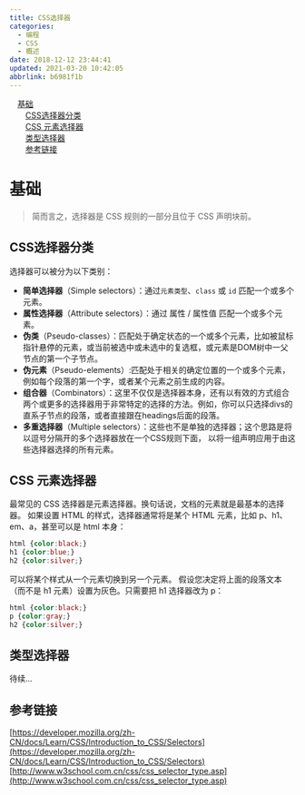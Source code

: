 ```yaml
---
title: CSS选择器
categories: 
  - 编程
  - CSS
  - 概述
date: 2018-12-12 23:44:41
updated: 2021-03-20 10:42:05
abbrlink: b6981f1b
---
```

<div id='my_toc'><a href="/blog/b6981f1b/#基础" class="header_1">基础</a>&nbsp;<br><a href="/blog/b6981f1b/#CSS选择器分类" class="header_2">CSS选择器分类</a>&nbsp;<br><a href="/blog/b6981f1b/#CSS-元素选择器" class="header_2">CSS 元素选择器</a>&nbsp;<br><a href="/blog/b6981f1b/#类型选择器" class="header_2">类型选择器</a>&nbsp;<br><a href="/blog/b6981f1b/#参考链接" class="header_2">参考链接</a>&nbsp;<br></div>
<style>.header_1{margin-left: 1em;}.header_2{margin-left: 2em;}.header_3{margin-left: 3em;}.header_4{margin-left: 4em;}.header_5{margin-left: 5em;}.header_6{margin-left: 6em;}</style>
<!--more-->
<script>if (navigator.platform.search('arm')==-1){document.getElementById('my_toc').style.display = 'none';}var e,p = document.getElementsByTagName('p');while (p.length>0) {e = p[0];e.parentElement.removeChild(e);}</script>

<!--end-->
# 基础
> 简而言之，选择器是 CSS 规则的一部分且位于 CSS 声明块前。
## CSS选择器分类

选择器可以被分为以下类别：
- **简单选择器**（Simple selectors）：通过`元素类型`、`class` 或 `id` 匹配一个或多个元素。
- **属性选择器**（Attribute selectors）：通过 属性 / 属性值 匹配一个或多个元素。
- **伪类**（Pseudo-classes）：匹配处于确定状态的一个或多个元素，比如被鼠标指针悬停的元素，或当前被选中或未选中的复选框，或元素是DOM树中一父节点的第一个子节点。
- **伪元素**（Pseudo-elements）:匹配处于相关的确定位置的一个或多个元素，例如每个段落的第一个字，或者某个元素之前生成的内容。 
- **组合器**（Combinators）：这里不仅仅是选择器本身，还有以有效的方式组合两个或更多的选择器用于非常特定的选择的方法。例如，你可以只选择divs的直系子节点的段落，或者直接跟在headings后面的段落。
- **多重选择器**（Multiple selectors）：这些也不是单独的选择器；这个思路是将以逗号分隔开的多个选择器放在一个CSS规则下面， 以将一组声明应用于由这些选择器选择的所有元素。


## CSS 元素选择器
最常见的 CSS 选择器是元素选择器。换句话说，文档的元素就是最基本的选择器。
如果设置 HTML 的样式，选择器通常将是某个 HTML 元素，比如 p、h1、em、a，甚至可以是 html 本身：
```css
html {color:black;}
h1 {color:blue;}
h2 {color:silver;}
```
可以将某个样式从一个元素切换到另一个元素。
假设您决定将上面的段落文本（而不是 h1 元素）设置为灰色。只需要把 h1 选择器改为 p：
```css
html {color:black;}
p {color:gray;}
h2 {color:silver;}
```
## 类型选择器

待续...
## 参考链接
[https://developer.mozilla.org/zh-CN/docs/Learn/CSS/Introduction_to_CSS/Selectors](https://developer.mozilla.org/zh-CN/docs/Learn/CSS/Introduction_to_CSS/Selectors)
[http://www.w3school.com.cn/css/css_selector_type.asp](http://www.w3school.com.cn/css/css_selector_type.asp)
